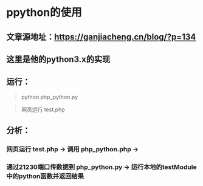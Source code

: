 # ppython的使用

## 文章源地址：https://ganjiacheng.cn/blog/?p=134

## 这里是他的python3.x的实现

## 运行：

>python php_python.py

>网页运行 test.php

## 分析：

### 网页运行 test.php -> 调用 php_python.php -> 
### 通过21230端口传数据到 php_python.py -> 运行本地的testModule中的python函数并返回结果